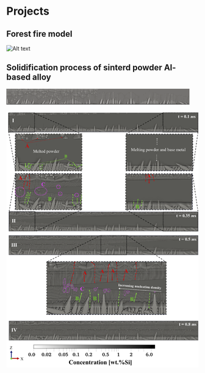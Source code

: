 # Projects
## Forest fire model
![ Alt text](stock_combust_anim.gif) [](stock_combust_anim.gif)


## Solidification process of sinterd powder Al-based alloy
![ Alt text](3D_printing.gif) [](3D_printing.gif)

<img src="./cover_photo.png">

